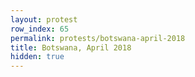 ```yaml
---
layout: protest
row_index: 65
permalink: protests/botswana-april-2018
title: Botswana, April 2018
hidden: true
---
```

